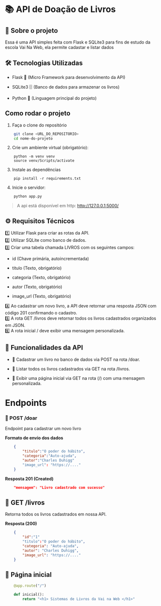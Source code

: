 # 📚 API de Doação de Livros

## 📝 Sobre o projeto
Essa é uma API simples feita com Flask e SQLite3 para fins de estudo da escola Vai Na Web, ela permite cadastar e listar dados

## 🛠️ Tecnologias Utilizadas

- Flask 🚀 (Micro Framework para desenvolvimento da API)

- SQLite3 🗄️ (Banco de dados para armazenar os livros)

- Python 🐍 (Linguagem principal do projeto)

## Como rodar o projeto

1. Faça o clone do repositório 

```bash 
    git clone <URL_DO_REPOSITORIO>
    cd nome-do-projeto
```

2. Crie um ambiente virtual (obrigatório):
```
    python -m venv venv
    source venv/Scripts/activate
```

3. Instale as dependências 
```
    pip install -r requirements.txt
```

4. Inicie o servidor:
```bash
    python app.py
```

> A api está disponível em http: http://127.0.0.1:5000/

## ⚙️ Requisitos Técnicos

1️⃣ Utilizar Flask para criar as rotas da API. <br>
2️⃣ Utilizar SQLite como banco de dados. <br>
3️⃣ Criar uma tabela chamada LIVROS com os seguintes campos: <br>

- id (Chave primária, autoincrementada)

- titulo (Texto, obrigatório)

- categoria (Texto, obrigatório)

- autor (Texto, obrigatório)

- image_url (Texto, obrigatório)

4️⃣ Ao cadastrar um novo livro, a API deve retornar uma resposta JSON com código 201 confirmando o cadastro. <br>
5️⃣ A rota GET /livros deve retornar todos os livros cadastrados organizados em JSON. <br> 
6️⃣ A rota inicial / deve exibir uma mensagem personalizada. <br>

## 🎯 Funcionalidades da API

- 📌 Cadastrar um livro no banco de dados via POST na rota /doar.

- 📌 Listar todos os livros cadastrados via GET na rota /livros.

- 📌 Exibir uma página inicial via GET na rota (/) com uma mensagem personalizada.

# Endpoints

### 📌 POST /doar 
Endpoint para cadastrar um novo livro

**Formato de envio dos dados**
```json
    {
        "titulo":"O poder do hábito",
        "categoria":"Auto-ajuda",
        "autor":"Charles Duhigg"
        "image_url": "https://...."
    }
```

**Resposta 201 (Created)** 
```json
    "mensagem": "Livro cadastrado com sucesso"
```

## 📌 GET /livros
Retorna todos os livros cadastrados em nossa API.

**Resposta (200)**

```json
    {
        "id":"1"
        "titulo":"O poder do hábito",
        "categoria": "Auto-ajuda",
        "autor": "Charles Duhigg",
        "image_url": "https://...."
    }
```

## 📌 Página inicial

```python
    @app.route("/")

    def inicial():
        return "<h1> Sistemas de Livros da Vai na Web </h1>"
```
